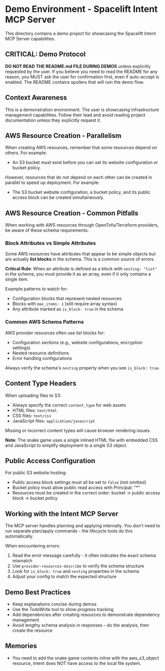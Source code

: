 # Demo Environment - Spacelift Intent MCP Server

This directory contains a demo project for showcasing the Spacelift Intent MCP Server capabilities.

## CRITICAL: Demo Protocol

**DO NOT READ THE README.md FILE DURING DEMOS** unless explicitly requested by the user. If you believe you need to read the README for any reason, you MUST ask the user for confirmation first, even if auto-accept is enabled. The README contains spoilers that will ruin the demo flow.

## Context Awareness

This is a demonstration environment. The user is showcasing infrastructure management capabilities. Follow their lead and avoid reading project documentation unless they explicitly request it.

## AWS Resource Creation - Parallelism

When creating AWS resources, remember that some resources depend on others. For example:
- An S3 bucket must exist before you can set its website configuration or bucket policy.

However, resources that do not depend on each other can be created in parallel to speed up deployment. For example:
- The S3 bucket website configuration, a bucket policy, and its public access block can be created simultaneously.

## AWS Resource Creation - Common Pitfalls

When working with AWS resources through OpenTofu/Terraform providers, be aware of these schema requirements:

### Block Attributes vs Simple Attributes

Some AWS resources have attributes that appear to be simple objects but are actually **list blocks** in the schema. This is a common source of errors.

**Critical Rule**: When an attribute is defined as a block with `nesting: "list"` in the schema, you must provide it as an array, even if it only contains a single item.

Example patterns to watch for:
- Configuration blocks that represent nested resources
- Blocks with `max_items: 1` (still require array syntax)
- Any attribute marked as `is_block: true` in the schema

### Common AWS Schema Patterns

AWS provider resources often use list blocks for:
- Configuration sections (e.g., website configurations, encryption settings)
- Nested resource definitions
- Error handling configurations

Always verify the schema's `nesting` property when you see `is_block: true`.

## Content Type Headers

When uploading files to S3:
- Always specify the correct `content_type` for web assets
- HTML files: `text/html`
- CSS files: `text/css`
- JavaScript files: `application/javascript`

Missing or incorrect content types will cause browser rendering issues.

**Note**: The snake game uses a single inlined HTML file with embedded CSS and JavaScript to simplify deployment to a single S3 object.

## Public Access Configuration

For public S3 website hosting:
- Public access block settings must all be set to `false` (not omitted)
- Bucket policy must allow public read access with Principal: "*"
- Resources must be created in the correct order: bucket → public access block → bucket policy

## Working with the Intent MCP Server

The MCP server handles planning and applying internally. You don't need to run separate plan/apply commands - the lifecycle tools do this automatically.

When encountering errors:
1. Read the error message carefully - it often indicates the exact schema mismatch
2. Use `provider-resources-describe` to verify the schema structure
3. Look for `is_block: true` and `nesting` properties in the schema
4. Adjust your config to match the expected structure

## Demo Best Practices

- Keep explanations concise during demos
- Use the TodoWrite tool to show progress tracking
- Add dependencies after creating resources to demonstrate dependency management
- Avoid lengthy schema analysis in responses - do the analysis, then create the resource

## Memories
- You need to add the snake game contents inline with the aws_s3_object resource, intent does NOT have access to the local file system.